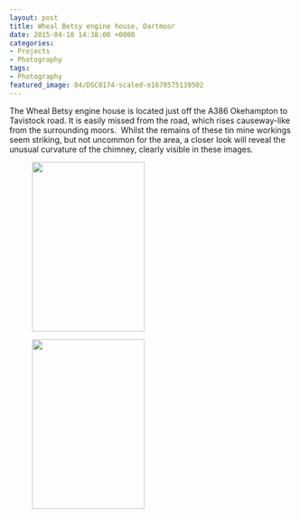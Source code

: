```yaml
---
layout: post
title: Wheal Betsy engine house, Dartmoor
date: 2015-04-18 14:38:00 +0000
categories:
- Projects
- Photography
tags:
- Photography
featured_image: 04/DSC0174-scaled-e1670575139502
---
```

The Wheal Betsy engine house is located just off the A386 Okehampton to Tavistock road. It is easily missed from the road, which rises causeway-like from the surrounding moors.  Whilst the remains of these tin mine workings seem striking, but not uncommon for the area, a closer look will reveal the unusual curvature of the chimney, clearly visible in these images.

<div class="gallery">

<figure><a href="https://res.cloudinary.com/circleseven/image/upload/c_fit,w_800,h_800,q_auto,f_auto/12/DSC0174-scaled"><img src="https://res.cloudinary.com/circleseven/image/upload/q_auto,f_auto/12/DSC0174" width="199" height="300" alt="" loading="lazy"></a></figure>
<figure><a href="https://res.cloudinary.com/circleseven/image/upload/c_fit,w_800,h_800,q_auto,f_auto/12/DSC0171-scaled"><img src="https://res.cloudinary.com/circleseven/image/upload/q_auto,f_auto/12/DSC0171" width="199" height="300" alt="" loading="lazy"></a></figure>

</div>
